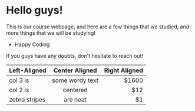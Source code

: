 # Hello guys!

This is our course webpage, and here are a few things that we studied, and more things that we will be studying!

- Happy Coding

If you guys have any doubts, don't hesitate to reach out!

| Left-Aligned  | Center Aligned  | Right Aligned |
| :------------ |:---------------:| -----:|
| col 3 is      | some wordy text | $1600 |
| col 2 is      | centered        |   $12 |
| zebra stripes | are neat        |    $1 |
